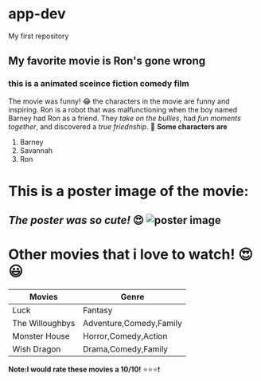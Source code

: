# app-dev
My first repository
## My favorite movie is Ron's gone wrong
### this is a animated sceince fiction comedy film

The movie was funny! :joy: the characters in the movie are funny and inspiring.
Ron is a robot that was malfunctioning when the boy named Barney had Ron as a friend.
They *take on the bullies*, had *fun moments together*, and discovered a *true friednship*. :sparkling_heart: 
**Some characters are**
1. Barney
2. Savannah
3. Ron

# This is a poster image of the movie: 

*The poster was so cute!* :heart_eyes: 
![poster image](https://encrypted-tbn0.gstatic.com/images?q=tbn:ANd9GcQTaV4U7EmiNPsJoogPeGh2i0xalUGiyLzdO5ZMujTS-YAMAZbG)
----------------------------------------------------------------
# Other movies that i love to watch! :heart_eyes: :smiley:
|         Movies        |        Genre            |
| --------------------- | ----------------------- |
|         Luck          |     Fantasy             |
|      The Willoughbys  | Adventure,Comedy,Family |
|       Monster House   | Horror,Comedy,Action    |
|       Wish Dragon     | Drama,Comedy,Family     |

**Note:I would rate these movies a 10/10!** :star::star::star::exclamation:
